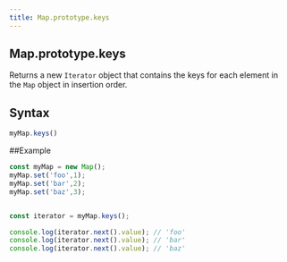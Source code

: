 ```yaml
---
title: Map.prototype.keys
---
```

## Map.prototype.keys
Returns a new `Iterator` object that contains the keys for each element in the `Map` object in insertion order.

## Syntax
```javascript
myMap.keys()
```

##Example
```javascript
const myMap = new Map();
myMap.set('foo',1);
myMap.set('bar',2);
myMap.set('baz',3);


const iterator = myMap.keys();

console.log(iterator.next().value); // 'foo'
console.log(iterator.next().value); // 'bar'
console.log(iterator.next().value); // 'baz'
```
